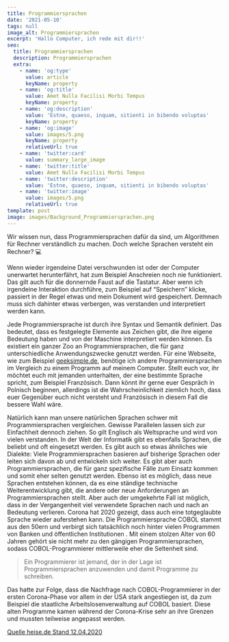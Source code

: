 ```yaml
---
title: Programmiersprachen
date: '2021-05-10'
tags: null
image_alt: Programmiersprachen
excerpt: 'Hallo Computer, ich rede mit dir!!'
seo:
  title: Programmiersprachen
  description: Programmiersprachen
  extra:
    - name: 'og:type'
      value: article
      keyName: property
    - name: 'og:title'
      value: Amet Nulla Facilisi Morbi Tempus
      keyName: property
    - name: 'og:description'
      value: 'Estne, quaeso, inquam, sitienti in bibendo voluptas'
      keyName: property
    - name: 'og:image'
      value: images/5.png
      keyName: property
      relativeUrl: true
    - name: 'twitter:card'
      value: summary_large_image
    - name: 'twitter:title'
      value: Amet Nulla Facilisi Morbi Tempus
    - name: 'twitter:description'
      value: 'Estne, quaeso, inquam, sitienti in bibendo voluptas'
    - name: 'twitter:image'
      value: images/5.png
      relativeUrl: true
template: post
image: images/Background_Programmiersprachen.png
---
```

Wir wissen nun, dass Programmiersprachen dafür da sind, um Algorithmen für Rechner verständlich zu machen.
Doch welche Sprachen versteht ein Rechner? 💻

Wenn wieder irgendeine Datei verschwunden ist oder der Computer unerwartet herunterfährt, hat zum Beispiel  Anschreien noch nie funktioniert. Das gilt auch für die donnernde Faust auf die Tastatur. Aber wenn ich irgendeine Interaktion durchführe, zum Beispiel auf “Speichern” klicke, passiert in der Regel etwas und mein Dokument wird gespeichert. Demnach muss sich dahinter etwas verbergen, was verstanden und interpretiert werden kann.

Jede Programmiersprache ist durch ihre Syntax und Semantik definiert. Das bedeutet, dass es festgelegte Elemente aus Zeichen gibt, die ihre eigene Bedeutung haben und von der Maschine interpretiert werden können.
Es existiert ein ganzer Zoo an Programmiersprachen, die für ganz unterschiedliche Anwendungszwecke genutzt werden. Für eine Webseite, wie zum Beispiel [geeksimple.de](https://www.geeksimple.de), benötige ich andere Programmiersprachen im Vergleich zu einem Programm auf meinem Computer.
Stellt euch vor, ihr möchtet euch mit jemanden unterhalten, der eine bestimmte Sprache spricht, zum Beispiel Französisch. Dann könnt ihr gerne euer Gespräch in Polnisch beginnen, allerdings ist die Wahrscheinlichkeit ziemlich hoch, dass euer Gegenüber euch nicht versteht und Französisch in diesem Fall die bessere Wahl wäre.

Natürlich kann man unsere natürlichen Sprachen schwer mit Programmiersprachen vergleichen. Gewisse Parallelen lassen sich zur Einfachheit dennoch ziehen. So gilt Englisch als Weltsprache und wird von vielen verstanden. In der Welt der Informatik gibt es ebenfalls Sprachen, die beliebt und oft eingesetzt werden. Es gibt auch so etwas ähnliches wie Dialekte: Viele Programmiersprachen basieren auf bisherige Sprachen oder leiten sich davon ab und entwickeln sich weiter. Es gibt aber auch Programmiersprachen, die für ganz spezifische Fälle zum Einsatz kommen und somit eher selten genutzt werden. Ebenso ist es möglich, dass neue Sprachen entstehen können, da es eine ständige technische Weiterentwicklung gibt, die andere oder neue Anforderungen an Programmiersprachen stellt. Aber auch der umgekehrte Fall ist möglich, dass in der Vergangenheit viel verwendete Sprachen nach und nach an Bedeutung verlieren.
Corona hat 2020 gezeigt, dass auch eine totgeglaubte Sprache wieder auferstehen kann.
Die Programmiersprache COBOL stammt aus den 50ern und verbirgt sich tatsächlich noch hinter vielen Programmen von Banken und öffentlichen Institutionen . Mit einem stolzen Alter von 60 Jahren gehört sie nicht mehr zu den gängigen Programmiersprachen, sodass COBOL-Programmierer mittlerweile eher die Seltenheit sind.

> Ein Programmierer ist jemand, der in der Lage ist Programmiersprachen anzuwenden und damit Programme zu schreiben.

Das hatte zur Folge, dass die Nachfrage nach COBOL-Programmierer in der ersten Corona-Phase vor allem in der USA stark angestiegen ist, da zum Beispiel die staatliche Arbeitslosenverwaltung auf COBOL basiert. Diese alten Programme kamen während der Corona-Krise sehr an ihre Grenzen und mussten teilweise angepasst werden.

[Quelle heise.de Stand 12.04.2020](https://www.heise.de/newsticker/meldung/IBM-und-Linux-Foundation-starten-kostenlose-COBOL-Programmierkurse-4701556.html)
